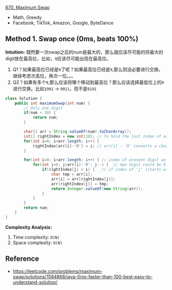 [670. Maximum Swap](https://leetcode.com/problems/maximum-swap/description/)

* Math, Greedy
* Facebook, TikTok, Amazon, Google, ByteDance


## Method 1. Swap once (0ms, beats 100%)
**Intuition:**
既然要一次swap之后的num是最大的，那么就应该尽可能的将最大的digit放在最高位，比如，`9`应该尽可能出现在最高位。
1. Q1？如果最高位已经是`9`了呢？如果最高位已经是`9`,那么则没必要进行交换。继续考虑次高位，再次一位。。。
2. Q2？如果有多个`9`,那么应该将哪个移动到最高位？那么应该选择最低位上的`9`进行交换。比如`1991` -> `9911`，而不是`9191`

```Java
class Solution {
    public int maximumSwap(int num) {
        // Only one digit
        if(num < 10) {
            return num;
        }

        char[] arr = String.valueOf(num).toCharArray();
        int[] rightIndex = new int[10]; // To hold the last index of each digit
        for(int i=0; i<arr.length; i++) {
            rightIndex[arr[i]-'0'] = i; // arr[i] - '0' converts a char to a num (i.e. digit)
        }

        for(int i=0; i<arr.length; i++) { // index of present digit we are looking for
            for(int j=9; j>arr[i]-'0'; j--) {  // max digit could be 9 and min be GREATER than the present digit we looking at
                if(rightIndex[j] > i) {   // if index of 'j' (starts with 9) is greater than present index (basically, is the bigger digit at RIGHT of present digit)
                    char tmp = arr[i];
                    arr[i] = arr[rightIndex[j]];
                    arr[rightIndex[j]] = tmp;
                    return Integer.valueOf(new String(arr));
                }
            }
        }
        return num;
    }
}
```
**Complexity Analysis:**
1. Time complexity: `O(N)`
2. Space complexity: `O(N)`

## Reference
* https://leetcode.com/problems/maximum-swap/solutions/1584868/java-0ms-faster-than-100-best-easy-to-understand-solution/
